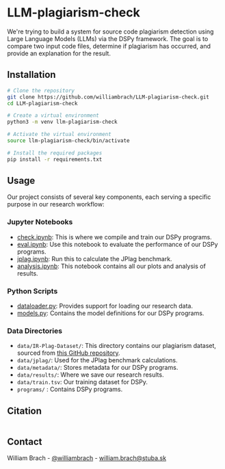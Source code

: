 # LLM-plagiarism-check

We're trying to build a system for source code plagiarism detection using Large Language Models (LLMs) via the DSPy framework. The goal is to compare two input code files, determine if plagiarism has occurred, and provide an explanation for the result.


## Installation

```bash
# Clone the repository
git clone https://github.com/williambrach/LLM-plagiarism-check.git
cd LLM-plagiarism-check

# Create a virtual environment
python3 -m venv llm-plagiarism-check

# Activate the virtual environment
source llm-plagiarism-check/bin/activate

# Install the required packages
pip install -r requirements.txt
```

## Usage

Our project consists of several key components, each serving a specific purpose in our research workflow:

### Jupyter Notebooks
- [check.ipynb](check.ipynb): This is where we compile and train our DSPy programs.
- [eval.ipynb](eval.ipynb): Use this notebook to evaluate the performance of our DSPy programs.
- [jplag.ipynb](jplag.ipynb): Run this to calculate the JPlag benchmark.
- [analysis.ipynb](analysis.ipynb): This notebook contains all our plots and analysis of results.

### Python Scripts
- [dataloader.py](dataloader.py): Provides support for loading our research data.
- [models.py](models.py): Contains the model definitions for our DSPy programs.

### Data Directories
- `data/IR-Plag-Dataset/`: This directory contains our plagiarism dataset, sourced from [this GitHub repository](https://github.com/oscarkarnalim/sourcecodeplagiarismdataset/blob/master/IR-Plag-Dataset.zip).
- `data/jplag/`: Used for the JPlag benchmark calculations.
- `data/metadata/`: Stores metadata for our DSPy programs.
- `data/results/`: Where we save our research results.
- `data/train.tsv`: Our training dataset for DSPy.
- `programs/` : Contains DSPy programs.

## Citation

```
```


## Contact

William Brach - [@williambrach](https://x.com/williambrach) - william.brach@stuba.sk
